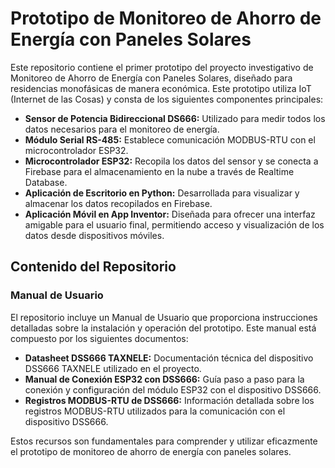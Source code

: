 # Prototipo de Monitoreo de Ahorro de Energía con Paneles Solares

Este repositorio contiene el primer prototipo del proyecto investigativo de Monitoreo de Ahorro de Energía con Paneles Solares, diseñado para residencias monofásicas de manera económica. 
Este prototipo utiliza IoT (Internet de las Cosas) y  consta de los siguientes componentes principales:

- **Sensor de Potencia Bidireccional DS666:** Utilizado para medir todos los datos necesarios para el monitoreo de energía.
- **Módulo Serial RS-485:** Establece comunicación MODBUS-RTU con el microcontrolador ESP32.
- **Microcontrolador ESP32:** Recopila los datos del sensor y se conecta a Firebase para el almacenamiento en la nube a través de Realtime Database.
- **Aplicación de Escritorio en Python:** Desarrollada para visualizar y almacenar los datos recopilados en Firebase.
- **Aplicación Móvil en App Inventor:** Diseñada para ofrecer una interfaz amigable para el usuario final, permitiendo acceso y visualización de los datos desde dispositivos móviles.


## Contenido del Repositorio

### Manual de Usuario

El repositorio incluye un Manual de Usuario que proporciona instrucciones detalladas sobre la instalación y operación del prototipo. Este manual está compuesto por los siguientes documentos:

- **Datasheet DSS666 TAXNELE:** Documentación técnica del dispositivo DSS666 TAXNELE utilizado en el proyecto.
- **Manual de Conexión ESP32 con DSS666:** Guía paso a paso para la conexión y configuración del módulo ESP32 con el dispositivo DSS666.
- **Registros MODBUS-RTU de DSS666:** Información detallada sobre los registros MODBUS-RTU utilizados para la comunicación con el dispositivo DSS666.

Estos recursos son fundamentales para comprender y utilizar eficazmente el prototipo de monitoreo de ahorro de energía con paneles solares.

